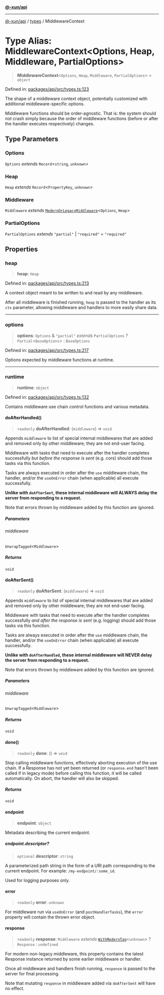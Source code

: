 [**@-xun/api**](../../README.md)

***

[@-xun/api](../../README.md) / [types](../README.md) / MiddlewareContext

# Type Alias: MiddlewareContext\<Options, Heap, Middleware, PartialOptions\>

> **MiddlewareContext**\<`Options`, `Heap`, `Middleware`, `PartialOptions`\> = `object`

Defined in: [packages/api/src/types.ts:123](https://github.com/Xunnamius/api-utils/blob/c09789cf368e76cc20c657b2a1b00afeebcaaa9d/packages/api/src/types.ts#L123)

The shape of a middleware context object, potentially customized with
additional middleware-specific options.

Middleware functions should be order-agnostic. That is: the system should not
crash simply because the order of middleware functions (before or after the
handler executes respectively) changes.

## Type Parameters

### Options

`Options` *extends* `Record`\<`string`, `unknown`\>

### Heap

`Heap` *extends* `Record`\<`PropertyKey`, `unknown`\>

### Middleware

`Middleware` *extends* [`ModernOrLegacyMiddleware`](ModernOrLegacyMiddleware.md)\<`Options`, `Heap`\>

### PartialOptions

`PartialOptions` *extends* `"partial"` \| `"required"` = `"required"`

## Properties

### heap

> **heap**: `Heap`

Defined in: [packages/api/src/types.ts:213](https://github.com/Xunnamius/api-utils/blob/c09789cf368e76cc20c657b2a1b00afeebcaaa9d/packages/api/src/types.ts#L213)

A context object meant to be written to and read by any middleware.

After all middleware is finished running, `heap` is passed to the handler
as its `ctx` parameter, allowing middleware and handlers to more easily
share data.

***

### options

> **options**: `Options` & `"partial"` *extends* `PartialOptions` ? `Partial`\<`BaseOptions`\> : `BaseOptions`

Defined in: [packages/api/src/types.ts:217](https://github.com/Xunnamius/api-utils/blob/c09789cf368e76cc20c657b2a1b00afeebcaaa9d/packages/api/src/types.ts#L217)

Options expected by middleware functions at runtime.

***

### runtime

> **runtime**: `object`

Defined in: [packages/api/src/types.ts:132](https://github.com/Xunnamius/api-utils/blob/c09789cf368e76cc20c657b2a1b00afeebcaaa9d/packages/api/src/types.ts#L132)

Contains middleware use chain control functions and various metadata.

#### doAfterHandled()

> `readonly` **doAfterHandled**: (`middleware`) => `void`

Appends `middleware` to list of special internal middlewares that are
added and removed only by other middleware; they are not end-user facing.

Middleware with tasks that need to execute after the handler completes
successfully _but before the response is sent_ (e.g. cors) should add
those tasks via this function.

Tasks are always executed in order after the `use` middleware chain, the
handler, and/or the `useOnError` chain (when applicable) all execute
successfully.

**Unlike with `doAfterSent`, these internal middleware will ALWAYS delay
the server from responding to a request.**

Note that errors thrown by middleware added by this function are ignored.

##### Parameters

###### middleware

`UnwrapTagged`\<`Middleware`\>

##### Returns

`void`

#### doAfterSent()

> `readonly` **doAfterSent**: (`middleware`) => `void`

Appends `middleware` to list of special internal middlewares that are
added and removed only by other middleware; they are not end-user facing.

Middleware with tasks that need to execute after the handler completes
successfully _and after the response is sent_ (e.g. logging) should add
those tasks via this function.

Tasks are always executed in order after the `use` middleware chain, the
handler, and/or the `useOnError` chain (when applicable) all execute
successfully.

**Unlike with `doAfterHandled`, these internal middleware will NEVER
delay the server from responding to a request.**

Note that errors thrown by middleware added by this function are ignored.

##### Parameters

###### middleware

`UnwrapTagged`\<`Middleware`\>

##### Returns

`void`

#### done()

> `readonly` **done**: () => `void`

Stop calling middleware functions, effectively aborting execution of the
use chain. If a Response has not yet been returned (or
`response.end` hasn't been called if in legacy mode) before calling this
function, it will be called automatically. On abort, the handler will
also be skipped.

##### Returns

`void`

#### endpoint

> **endpoint**: `object`

Metadata describing the current endpoint.

##### endpoint.descriptor?

> `optional` **descriptor**: `string`

A parameterized path string in the form of a URI path corresponding to
the current endpoint. For example: `/my-endpoint/:some_id`.

Used for logging purposes only.

#### error

> `readonly` **error**: `unknown`

For middleware run via `useOnError` (and `postHandlerTasks`), the `error`
property will contain the thrown error object.

#### response

> `readonly` **response**: `Middleware` *extends* [`WithModernTag`](WithModernTag.md)\<`unknown`\> ? `Response` : `undefined`

For modern non-legacy middleware, this property contains the latest
Response instance returned by some earlier middleware or handler.

Once all middleware and handlers finish running, `response` is passed to
the server for final processing.

Note that mutating `response` in middleware added via `doAfterSent` will
have no effect.
